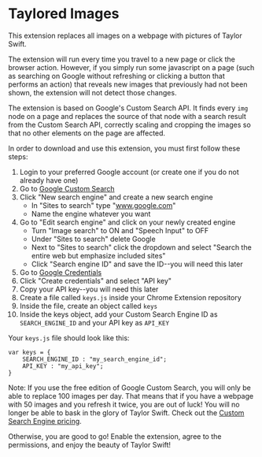 # Taylored Images

This extension replaces all images on a webpage with pictures of Taylor Swift.

The extension will run every time you travel to a new page or click the browser action. However, if you simply run some javascript on a page (such as searching on Google without refreshing or clicking a button that performs an action) that reveals new images that previously had not been shown, the extension will not detect those changes.

The extension is based on Google's Custom Search API. It finds every `img` node on a page and replaces the source of that node with a search result from the Custom Search API, correctly scaling and cropping the images so that no other elements on the page are affected.

In order to download and use this extension, you must first follow these steps:
1. Login to your preferred Google account (or create one if you do not already have one)
2. Go to [Google Custom Search](https://cse.google.com/cse/all)
3. Click "New search engine" and create a new search engine
    - In "Sites to search" type "www.google.com"
    - Name the engine whatever you want
4. Go to "Edit search engine" and click on your newly created engine
    - Turn "Image search" to ON and "Speech Input" to OFF
    - Under "Sites to search" delete Google
    - Next to "Sites to search" click the dropdown and select "Search the entire web but emphasize included sites"
    - Click "Search engine ID" and save the ID--you will need this later
5. Go to [Google Credentials](https://console.developers.google.com/apis/credentials)
6. Click "Create credentials" and select "API key"
7. Copy your API key--you will need this later
8. Create a file called `keys.js` inside your Chrome Extension repository
9. Inside the file, create an object called `keys`
10. Inside the keys object, add your Custom Search Engine ID as `SEARCH_ENGINE_ID` and your API key as `API_KEY`

Your `keys.js` file should look like this:

    var keys = {
        SEARCH_ENGINE_ID : "my_search_engine_id";
        API_KEY : "my_api_key";
    }

Note: If you use the free edition of Google Custom Search, you will only be able to replace 100 images per day. That means that if you have a webpage with 50 images and you refresh it twice, you are out of luck! You will no longer be able to bask in the glory of Taylor Swift. Check out the [Custom Search Engine pricing](https://developers.google.com/custom-search/json-api/v1/overview#pricing).

Otherwise, you are good to go! Enable the extension, agree to the permissions, and enjoy the beauty of Taylor Swift!

